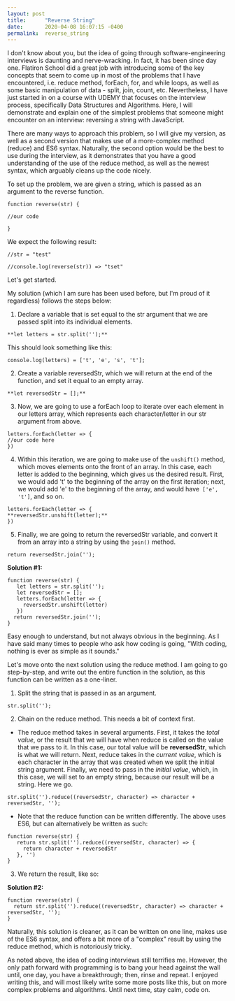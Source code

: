 ```yaml
---
layout: post
title:      "Reverse String"
date:       2020-04-08 16:07:15 -0400
permalink:  reverse_string
---
```


I don't know about you, but the idea of going through software-engineering interviews is daunting and nerve-wracking. In fact, it has been since day one. Flatiron School did a great job with introducing some of the key concepts that seem to come up in most of the problems that I have encountered, i.e. reduce method, forEach, for, and while loops, as well as some basic manipulation of data - split, join, count, etc. Nevertheless, I have just started in on a course with UDEMY that focuses on the interview process, specifically Data Structures and Algorithms. Here, I will demonstrate and explain one of the simplest problems that someone might encounter on an interview: reversing a string with JavaScript. 

There are many ways to approach this problem, so I will give my version, as well as a second version that makes use of a more-complex method (reduce) and ES6 syntax. Naturally, the second option would be the best to use during the interview, as it demonstrates that you have a good understanding of the use of the reduce method, as well as the newest syntax, which arguably cleans up the code nicely. 

To set up the problem, we are given a string, which is passed as an argument to the reverse function. 

```
function reverse(str) {

//our code

}
```

We expect the following result: 

```
//str = "test"

//console.log(reverse(str)) => "tset"
```

Let's get started. 

My solution (which I am sure has been used before, but I'm proud of it regardless) follows the steps below:

1. Declare a variable that is set equal to the str argument that we are passed split into its individual elements. 

```
**let letters = str.split('');**
```

 This should look something like this:
 
 `console.log(letters) = ['t', 'e', 's', 't'];`
 
2. Create a variable reversedStr, which we will return at the end of the function, and set it equal to an empty array. 

```
**let reversedStr = [];**
```

3. Now, we are going to use a forEach loop to iterate over each element in our letters array, which represents each character/letter in our str argument from above.

```
letters.forEach(letter => {
//our code here 
})
```

4. Within this iteration, we are going to make use of the `unshift()` method, which moves elements onto the front of an array. In this case, each letter is added to the beginning, which gives us the desired result. First, we would add 't' to the beginning of the array on the first iteration; next, we would add 'e' to the beginning of the array, and would have` ['e', 't']`, and so on. 

```
letters.forEach(letter => {
**reversedStr.unshift(letter);**
})
``` 

5. Finally, we are going to return the reversedStr variable, and convert it from an array into a string by using the `join()` method. 

```
return reversedStr.join(''); 
```

**Solution #1:** 

```
function reverse(str) {
   let letters = str.split('');
   let reversedStr = [];
   letters.forEach(letter => {
     reversedStr.unshift(letter)
   })
  return reversedStr.join('');
}
```

Easy enough to understand, but not always obvious in the beginning. As I have said many times to people who ask how coding is going, "With coding, nothing is ever as simple as it sounds." 

Let's move onto the next solution using the reduce method. I am going to go step-by-step, and write out the entire function in the solution, as this function can be written as a one-liner. 

1. Split the string that is passed in as an argument.

```
str.split('');
```

2. Chain on the reduce method. This needs a bit of context first. 

* The reduce method takes in several arguments. First, it takes the *total value*, or the result that we will have when reduce is called on the value that we pass to it. In this case, our total value will be **reversedStr**, which is what we will return. Next, reduce takes in the *current value*, which is each character in the array that was created when we split the initial string argument. Finally, we need to pass in the *initial value*, which, in this case, we will set to an empty string, because our result will be a string. Here we go. 

```
str.split('').reduce((reversedStr, character) => character + reversedStr, '');
```

* Note that the reduce function can be written differently. The above uses ES6, but can alternatively be written as such:

```
function reverse(str) {
   return str.split('').reduce((reversedStr, character) => {
     return character + reversedStr
   }, '')
}
```

3. We return the result, like so: 

**Solution #2:**

```
function reverse(str) {
  return str.split('').reduce((reversedStr, character) => character + reversedStr, '');
}
```

Naturally, this solution is cleaner, as it can be written on one line, makes use of the ES6 syntax, and offers a bit more of a "complex" result by using the reduce method, which is notoriously tricky. 

As noted above, the idea of coding interviews still terrifies me. However, the only path forward with programming is to bang your head against the wall until, one day, you have a breakthrough; then, rinse and repeat. I enjoyed writing this, and will most likely write some more posts like this, but on more complex problems and algorithms. Until next time, stay calm, code on. 
